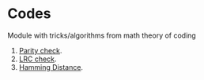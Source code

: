 # Codes
Module with tricks/algorithms from math theory of coding

1) [Parity check](https://github.com/paveleroshkinweb/build-your-own/blob/main/build-your-own/codes/src/parity.py).
2) [LRC check](https://github.com/paveleroshkinweb/build-your-own/blob/main/build-your-own/codes/src/lrc.py).
3) [Hamming Distance](https://github.com/paveleroshkinweb/build-your-own/blob/main/build-your-own/codes/src/hamming_distance.py).